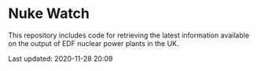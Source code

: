 # Nuke Watch

This repository includes code for retrieving the latest information available on the output of EDF nuclear power plants in the UK.

Last updated: 2020-11-28 20:09